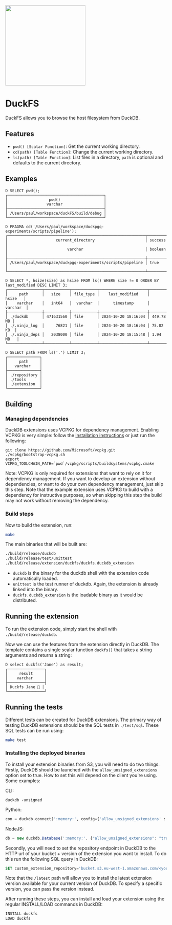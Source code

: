 
<img src="https://github.com/user-attachments/assets/fa806574-9120-474f-8cb4-b17b1fbc3cd1" width=250 />

# DuckFS

DuckFS allows you to browse the host filesystem from DuckDB.

## Features
- `pwd() [Scalar Function]`: Get the current working directory.
- `cd(path) [Table Function]`: Change the current working directory.
- `ls(path) [Table Function]`: List files in a directory, `path` is optional and defaults to the current directory.

## Examples
```plaintext
D SELECT pwd();
┌──────────────────────────────────────────┐
│                  pwd()                   │
│                 varchar                  │
├──────────────────────────────────────────┤
│ /Users/paul/workspace/duckFS/build/debug │
└──────────────────────────────────────────┘
```
```plaintext
D PRAGMA cd('/Users/paul/workspace/duckpgq-experiments/scripts/pipeline');
┌────────────────────────────────────────────────────────────┬─────────┐
│                     current_directory                      │ success │
│                          varchar                           │ boolean │
├────────────────────────────────────────────────────────────┼─────────┤
│ /Users/paul/workspace/duckpgq-experiments/scripts/pipeline │ true    │
└────────────────────────────────────────────────────────────┴─────────┘
```
```plaintext
D SELECT *, hsize(size) as hsize FROM ls() WHERE size != 0 ORDER BY last_modified DESC LIMIT 3;
┌───────────────┬───────────┬───────────┬─────────────────────┬───────────┐
│     path      │   size    │ file_type │    last_modified    │   hsize   │
│    varchar    │   int64   │  varchar  │      timestamp      │  varchar  │
├───────────────┼───────────┼───────────┼─────────────────────┼───────────┤
│ ./duckdb      │ 471631560 │ file      │ 2024-10-20 18:16:04 │ 449.78 MB │
│ ./.ninja_log  │     76821 │ file      │ 2024-10-20 18:16:04 │ 75.02 KB  │
│ ./.ninja_deps │   2038000 │ file      │ 2024-10-20 18:15:48 │ 1.94 MB   │
└───────────────┴───────────┴───────────┴─────────────────────┴───────────┘

``` 
```plaintext
D SELECT path FROM ls('.') LIMIT 3;
┌──────────────┐
│     path     │
│   varchar    │
├──────────────┤
│ ./repository │
│ ./tools      │
│ ./extension  │
└──────────────┘
```


## Building
### Managing dependencies
DuckDB extensions uses VCPKG for dependency management. Enabling VCPKG is very simple: follow the [installation instructions](https://vcpkg.io/en/getting-started) or just run the following:
```shell
git clone https://github.com/Microsoft/vcpkg.git
./vcpkg/bootstrap-vcpkg.sh
export VCPKG_TOOLCHAIN_PATH=`pwd`/vcpkg/scripts/buildsystems/vcpkg.cmake
```
Note: VCPKG is only required for extensions that want to rely on it for dependency management. If you want to develop an extension without dependencies, or want to do your own dependency management, just skip this step. Note that the example extension uses VCPKG to build with a dependency for instructive purposes, so when skipping this step the build may not work without removing the dependency.

### Build steps
Now to build the extension, run:
```sh
make
```
The main binaries that will be built are:
```sh
./build/release/duckdb
./build/release/test/unittest
./build/release/extension/duckfs/duckfs.duckdb_extension
```
- `duckdb` is the binary for the duckdb shell with the extension code automatically loaded.
- `unittest` is the test runner of duckdb. Again, the extension is already linked into the binary.
- `duckfs.duckdb_extension` is the loadable binary as it would be distributed.

## Running the extension
To run the extension code, simply start the shell with `./build/release/duckdb`.

Now we can use the features from the extension directly in DuckDB. The template contains a single scalar function `duckfs()` that takes a string arguments and returns a string:
```
D select duckfs('Jane') as result;
┌────────────────┐
│     result     │
│    varchar     │
├────────────────┤
│ Duckfs Jane 🐥 │
└────────────────┘
```

## Running the tests
Different tests can be created for DuckDB extensions. The primary way of testing DuckDB extensions should be the SQL tests in `./test/sql`. These SQL tests can be run using:
```sh
make test
```

### Installing the deployed binaries
To install your extension binaries from S3, you will need to do two things. Firstly, DuckDB should be launched with the
`allow_unsigned_extensions` option set to true. How to set this will depend on the client you're using. Some examples:

CLI:
```shell
duckdb -unsigned
```

Python:
```python
con = duckdb.connect(':memory:', config={'allow_unsigned_extensions' : 'true'})
```

NodeJS:
```js
db = new duckdb.Database(':memory:', {"allow_unsigned_extensions": "true"});
```

Secondly, you will need to set the repository endpoint in DuckDB to the HTTP url of your bucket + version of the extension
you want to install. To do this run the following SQL query in DuckDB:
```sql
SET custom_extension_repository='bucket.s3.eu-west-1.amazonaws.com/<your_extension_name>/latest';
```
Note that the `/latest` path will allow you to install the latest extension version available for your current version of
DuckDB. To specify a specific version, you can pass the version instead.

After running these steps, you can install and load your extension using the regular INSTALL/LOAD commands in DuckDB:
```sql
INSTALL duckfs
LOAD duckfs
```
